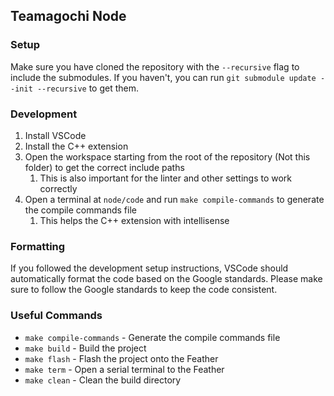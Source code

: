 ## Teamagochi Node

### Setup

Make sure you have cloned the repository with the `--recursive` flag to include the submodules. If you haven't, you can run `git submodule update --init --recursive` to get them.

### Development

1. Install VSCode
2. Install the C++ extension
3. Open the workspace starting from the root of the repository (Not this folder) to get the correct include paths
    1. This is also important for the linter and other settings to work correctly
4. Open a terminal at `node/code` and run `make compile-commands` to generate the compile commands file 
    1. This helps the C++ extension with intellisense

### Formatting

If you followed the development setup instructions, VSCode should automatically format the code based on the Google standards. 
Please make sure to follow the Google standards to keep the code consistent.

### Useful Commands

- `make compile-commands` - Generate the compile commands file
- `make build` - Build the project
- `make flash` - Flash the project onto the Feather
- `make term` - Open a serial terminal to the Feather
- `make clean` - Clean the build directory
